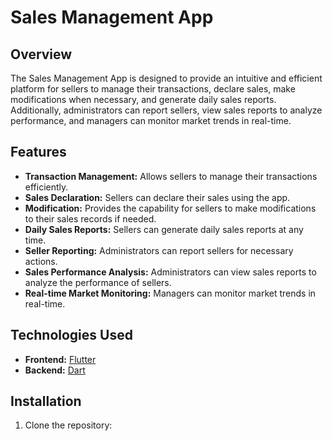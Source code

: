 # Sales Management App

## Overview

The Sales Management App is designed to provide an intuitive and efficient platform for sellers to manage their transactions, declare sales, make modifications when necessary, and generate daily sales reports. Additionally, administrators can report sellers, view sales reports to analyze performance, and managers can monitor market trends in real-time.

## Features

- **Transaction Management:** Allows sellers to manage their transactions efficiently.
- **Sales Declaration:** Sellers can declare their sales using the app.
- **Modification:** Provides the capability for sellers to make modifications to their sales records if needed.
- **Daily Sales Reports:** Sellers can generate daily sales reports at any time.
- **Seller Reporting:** Administrators can report sellers for necessary actions.
- **Sales Performance Analysis:** Administrators can view sales reports to analyze the performance of sellers.
- **Real-time Market Monitoring:** Managers can monitor market trends in real-time.

## Technologies Used

- **Frontend:** [Flutter](https://flutter.dev/)
- **Backend:** [Dart](https://dart.dev/)

## Installation

1. Clone the repository:


